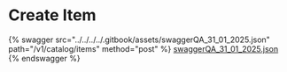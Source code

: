 # Create Item

{% swagger src="../../../../.gitbook/assets/swaggerQA_31_01_2025.json" path="/v1/catalog/items" method="post" %}
[swaggerQA_31_01_2025.json](../../../../.gitbook/assets/swaggerQA_31_01_2025.json)
{% endswagger %}

